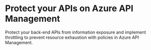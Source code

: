 # Protect your APIs on Azure API Management

Protect your back-end APIs from information exposure and implement throttling to prevent resource exhaustion with policies in Azure API Management.


